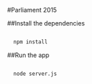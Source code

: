 #Parliament 2015

##Install the dependencies
```html

  npm install

```

##Run the app
```html

  node server.js

```
